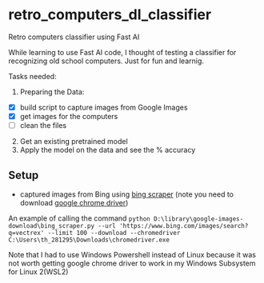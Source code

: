 # retro_computers_dl_classifier

Retro computers classifier using Fast AI

While learning to use Fast AI code, I thought of testing a classifier for recognizing old school computers. Just for fun and learnig.

Tasks needed:

1. Preparing the Data:
-[x] build script to capture images from Google Images
-[x] get images for the computers
-[ ] clean the files
2. Get an existing pretrained model
3. Apply the model on the data and see the % accuracy

## Setup

- captured images from Bing using [bing scraper](https://github.com/ultralytics/google-images-download)
(note you need to download [google chrome driver](https://chromedriver.chromium.org/))

An example of calling the command `python D:\library\google-images-download\bing_scraper.py --url 'https://www.bing.com/images/search?q=vectrex' --limit 100 --download --chromedriver C:\Users\th_281295\Downloads\chromedriver.exe`

Note that I had to use Windows Powershell instead of Linux because it was not worth getting google chrome driver to work in my Windows Subsystem for Linux 2(WSL2)
